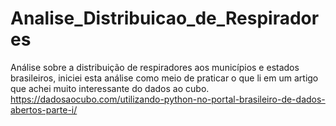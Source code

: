 # Analise_Distribuicao_de_Respiradores
Análise sobre a distribuição de respiradores aos municípios e estados brasileiros, iniciei esta análise como meio de praticar o que li em um artigo que achei muito interessante do dados ao cubo. https://dadosaocubo.com/utilizando-python-no-portal-brasileiro-de-dados-abertos-parte-i/
